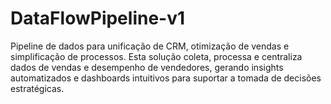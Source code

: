 # DataFlowPipeline-v1
Pipeline de dados para unificação de CRM, otimização de vendas e simplificação de processos. Esta solução coleta, processa e centraliza dados de vendas e desempenho de vendedores, gerando insights automatizados e dashboards intuitivos para suportar a tomada de decisões estratégicas.
